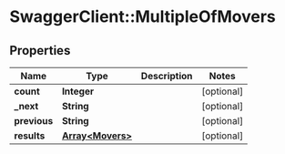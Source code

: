 # SwaggerClient::MultipleOfMovers

## Properties
Name | Type | Description | Notes
------------ | ------------- | ------------- | -------------
**count** | **Integer** |  | [optional] 
**_next** | **String** |  | [optional] 
**previous** | **String** |  | [optional] 
**results** | [**Array&lt;Movers&gt;**](Movers.md) |  | [optional] 


